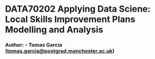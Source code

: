 # DATA70202 Applying Data Sciene: Local Skills Improvement Plans Modelling and Analysis

### Author: - Tomas Garcia (tomas.garcia@postgrad.manchester.ac.uk)